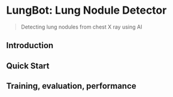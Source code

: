 # LungBot: Lung Nodule Detector

> Detecting lung nodules from chest X ray using AI

## Introduction

## Quick Start


## Training, evaluation, performance

